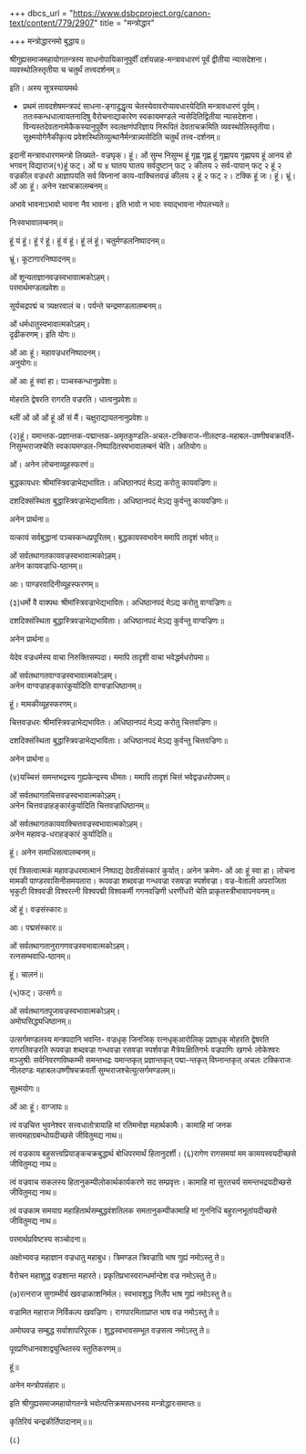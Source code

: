 +++
dbcs_url = "https://www.dsbcproject.org/canon-text/content/779/2907"
title = "मन्त्रोद्धार"

+++
मन्त्रोद्धारनमो बुद्धाय॥

श्रीगुह्यसमाजमहायोगतन्त्रस्य
साधनोपायिकानुपूर्वीं दर्शयन्नाह-मन्त्रावधारणं पूर्वं
द्वीतीया न्यासदेशना। व्यवस्थोलिस्तृतीया
च चतुर्थं तत्त्वदर्शनम्॥

इति। अस्य सूत्रस्यायमर्थः
- प्रथमं तावदशेषमन्त्रपदं साधना-ङ्गादुद्धृत्य चेतस्येवावरोप्यावधारयेदिति
मन्त्रावधारणं पूर्वम्। ततःस्कन्धधात्वायतनादिषु
वैरोचनाद्याकारेण स्वकायमण्डले न्यसेदितिद्वितीया न्यासदेशना।  
विन्यस्तदेवतानामेकैकस्यानुपूर्वेण स्वलक्षणंपरिज्ञाय निरूपितं
देवताचक्रमिति व्यवस्थोलिस्तृतीया। सूक्ष्मयोगेनैकीकृत्य
प्रवेशस्थितिव्युत्थानैर्मन्त्रान्न्यसेदिति चतुर्थं तत्त्व-दर्शनम्॥

इदानीं मन्त्रावधारणमन्त्रो
लिख्यते- वज्रघृक्। हूं। ओं सुम्भ निसुम्भ हूं गृह्ण
गृह्ण हूं गृह्णापय गृह्णापय हूं आनय हो भगवन् विद्याराज(१)हूं फट्। ओं घ ४
घातय घातय सर्वदुष्टान् फट् २ कीलय २ सर्व-पापान् फट् २ हूं
२ वज्रकील वज्रधरो आज्ञापयति सर्व विघ्नानां काय-वाक्चित्तवज्रं
कीलय २ हूं २ फट् २। टक्कि हूं जः। हूं। भ्रूं। ओं आः हूं। अनेन रक्षाचक्रालम्बनम्॥

अभावे भावनाऽभावो
भावना नैव भावना। इति भावो न भावः
स्याद्भावना नोपलभ्यते॥

निःस्वभावालम्बनम्॥

हूं यं हूं। हूं
रं हूं। हूं वं हूं। हूं लं हूं। चतुर्मण्डलनिष्पादनम्॥

भ्रूं। कूटागारनिष्पादनम्॥

ओं शून्यताज्ञानवज्रस्वभावात्मकोऽहम्।  
परमार्थमण्डलप्रवेशः॥

सूर्यचद्रपद्मं
च त्र्यक्षरवालं च। पर्यन्ते चन्द्रमण्डलालम्बनम्॥

ओं धर्मधातुस्वभावात्मकोऽहम्।  
दृढीकरणम्। इति योगः॥

ओं आः हूं। महावज्रधरनिष्पादनम्।  
अनुयोगः॥

ओं आः हूं स्वां
हा। पञ्चस्कन्धानुप्रवेशः॥

मोहरति द्वेषरति
रागरति वज्ररति। धात्वनुप्रवेशः॥

थ्लीं ओं ओं ओं
हूं ओं सं मैं। चक्षुराद्यायतनानुप्रवेशः॥

(२)हूं। यमान्तक-प्रज्ञान्तक-पद्मान्तक-अमृतकुण्डलि-अचल-टक्किराज-नीलदण्ड-महाबल-उष्णीषचक्रवर्ति-निसुम्भराजश्चेति
स्वकायमण्डल-निष्पादितस्वभावालम्बनं
चेति। अतियोगः॥

ओं। अनेन लोचनाव्यूहस्फरणं॥

बुद्धकायधरः श्रीमांस्त्रिवज्राभेद्यभावितः। अधिष्ठानपदं मेऽद्य
करोतु कायवज्रिणः॥

दशदिक्संस्थिता
बुद्धास्त्रिवज्राभेद्यभाविताः। अधिष्ठानपदं मेऽद्य
कुर्वन्तु कायवज्रिणः॥

अनेन प्रार्थना॥

यत्कायं सर्वबुद्धानां
पञ्चस्कन्धप्रपूरितम्। बुद्धकायस्वभावेन
ममापि तादृशं भवेत्॥

ओं सर्वतथागतकायवज्रस्वभावात्मकोऽहम्।  
अनेन कायवज्राधि-ष्ठानम्॥

आः। पाण्डरवादिनीव्यूहस्फरणम्॥

(३)धर्मो वै वाक्पथः
श्रीमांस्त्रिवज्राभेद्यभावितः। अधिष्ठानपदं मेऽद्य
करोतु वाग्वज्रिणः॥

दशदिक्संस्थिता
बुद्धास्त्रिवज्राभेद्यभाविताः। अधिष्ठानपदं मेऽद्य
कुर्वन्तु वाग्वज्रिणः॥

अनेन प्रार्थना॥

येदेव वज्रधर्मस्य
वाचा निरुक्तिसम्पदा। ममापि तादृशी वाचा
भवेद्धर्मधरोपमा॥

ओं सर्वतथागतवाग्वज्रस्वभावात्मकोऽहम्।  
अनेन वाग्वज्राहङ्कारंकुर्यादिति वाग्वज्राधिष्ठानम्॥

हूं। मामकीव्यूहस्फरणम्॥

चित्तवज्रधरः श्रीमांस्त्रिवज्राभेद्यभावितः। अधिष्ठानपदं मेऽद्य
करोतु चित्तवज्रिणः॥

दशदिक्संस्थिता
बुद्धास्त्रिवज्राभेद्यभाविताः। अधिष्ठानपदं मेऽद्य
कुर्वन्तु चित्तवज्रिणः॥

अनेन प्रार्थना॥

(४)यच्चित्तं समन्तभद्रस्य
गुह्यकेन्द्रस्य धीमतः। ममापि तादृशं चित्तं
भवेद्वज्रधरोपमम्॥

ओं सर्वतथागतचित्तवज्रस्वभावात्मकोऽहम्।  
अनेन चित्तवज्राहङ्कारंकुर्यादिति चित्तवज्राधिष्ठानम्॥

ओं सर्वतथागतकायवाक्चित्तवज्रस्वभावात्मकोऽहम्।  
अनेन महावज्र-धराहङ्कारं कुर्यादिति॥

हूं। अनेन समाधिसत्वालम्बनम्॥

एवं त्रिसत्वात्मकं
महावज्रधरमात्मानं निष्पाद्य देवतीसंस्कारं कुर्यात्। अनेन क्रमेण- ओं
आः हूं स्वा हा। लोचना मामकी पाण्डरवासिनीसमयतारा। रूपवज्रा
शब्दवज्रा गन्धवज्रा रसवज्रा स्पर्शवज्रा। वज्र-वेताली अपराजिता
भृकुटी विश्ववज्री विश्वरत्नी विश्वपद्मी विश्वकर्मी गगनवज्रिणी धरणींधरी
चेति प्राकृतस्त्रीभावापनयनम्॥

ओं हूं। वज्रसंस्कारः॥

आः। पद्मसंस्कारः॥

ओं सर्वतथागतानुरागणवज्रस्वभावात्मकोऽहम्।  
रत्नसम्भवाधि-ष्ठानम्॥

हूं। चालनं॥

(५)फट्। उत्सर्गः॥

ओं सर्वतथागतपूजावज्रस्वभावात्मकोऽहम्।  
अमोघसिद्ध्यधिष्ठानम्॥

उत्सर्गमण्डलस्य
मन्त्रपदानि भवन्ति- वज्रधृक् जिनजिक् रत्नधृक्आरोलिक् प्रज्ञाधृक्
मोहरति द्वेषरति रागरतिवज्ररति रूपवज्रा
शब्दवज्रा गन्धवज्रा रसवज्रा स्पर्शवज्रा मैत्रेयःक्षितिगर्भः वज्रपाणिः
खगर्भः लोकेश्वरः मञ्जुश्रीः सर्वनिवरणविष्कम्भी
समन्तभद्रः यमान्तकृत् प्रज्ञान्तकृत् पद्मा-न्तकृत् विघ्नान्तकृत्
अचलः टक्किराजः नीलदण्डः महाबलःउष्णीषचक्रवर्ती
सुम्भराजश्चेत्युत्सर्गमण्डलम्॥

सुक्ष्मयोगः॥

ओं आः हूं। वाग्जापः॥

त्वं वज्रचित्त
भुवनेश्वर सत्त्वधातोत्रायाहि मां रतिमनोज्ञ
महार्थकामैः। कामाहि मां जनक
सत्त्वमहाग्रबन्धोयदीच्छसे जीवितुमद्य
नाथ॥

त्वं वज्रकाय बहुसत्त्वप्रियाङ्कचक्रबुद्धार्थ बोधिपरमार्थं
हितानुदर्शी। (६)रागेण रागसमयां
मम कामयस्वयदीच्छसे जीवितुमद्य
नाथ॥

त्वं वज्रवाच सकलस्य
हितानुकम्पीलोकार्थकार्यकरणे
सद सम्प्रवृत्तः। कामाहि मां सुरतचर्य
समन्तभद्रयदीच्छसे जीवितुमद्य
नाथ॥

त्वं वज्रकाम समयाग्र
महाहितार्थसम्बुद्धवंशतिलक
समतानुकम्पीकामाहि मां गुननिधिं
बहुरत्नभूतांयदीच्छसे जीवितुमद्य
नाथ॥

परमार्थप्रविष्टस्य
सञ्चोदना॥

अक्षोभ्यवज्र महाज्ञान
वज्रधातु महाबुध। त्रिमण्डल त्रिवज्राग्रि
भाष गुह्यं नमोऽस्तु ते॥

वैरोचन महाशुद्ध
वज्रशान्त महारते। प्रकृतिप्रभास्वरान्धर्मान्देश
वज्र नमोऽस्तु ते॥

(७)रत्नराज सुगाम्भीर्य
खवज्राकाशनिर्मल। स्वभावशुद्ध निर्लेप
भाष गुह्यं नमोऽस्तु ते॥

वज्रामित महाराज
निर्विकल्प खवज्रिणः। रागपारमिताप्राप्त
भाष वज्र नमोऽस्तु ते॥

अमोघवज्र सम्बुद्ध
सर्वाशापरिपूरक। शुद्धस्वभावसम्भूत
वज्रसत्व नमोऽस्तु ते॥

पूवप्रणिधानवशाद्व्युत्थितस्य
स्तुतिकरणम्॥

हूं॥

अनेन मन्त्रोपसंहारः॥

इति श्रीगुह्यसमाजमहायोगतन्त्रे
भवोत्पत्तिक्रमसाधनस्य मन्त्रोद्धारःसमाप्तः॥

कृतिरियं
चन्द्रकीर्तिपादानाम्॥॥

(८)
